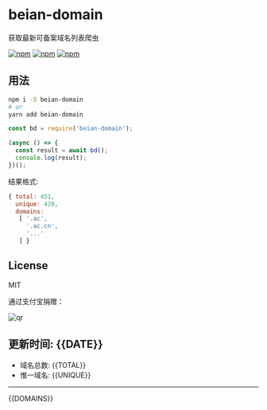# beian-domain

获取最新可备案域名列表爬虫

[![npm](https://img.shields.io/npm/v/beian-domain.svg?style=plastic)](https://npmjs.org/package/beian-domain) [![npm](https://img.shields.io/npm/dm/beian-domain.svg?style=plastic)](https://npmjs.org/package/beian-domain) [![npm](https://img.shields.io/npm/dt/beian-domain.svg?style=plastic)](https://npmjs.org/package/beian-domain)

## 用法

```bash
npm i -S beian-domain
# or
yarn add beian-domain
```

```js
const bd = require('beian-domain');

(async () => {
  const result = await bd();
  console.log(result);
})();
```

结果格式:

```js
{ total: 451,
  unique: 420,
  domains:
   [ '.ac',
     '.ac.cn',
     '...'
   ] }
```

## License

MIT

通过支付宝捐赠：

![qr](https://cloud.githubusercontent.com/assets/1890238/15489630/fccbb9cc-2193-11e6-9fed-b93c59d6ef37.png)

## 更新时间: {{DATE}}

- 域名总数: {{TOTAL}}
- 惟一域名: {{UNIQUE}}

---

{{DOMAINS}}

